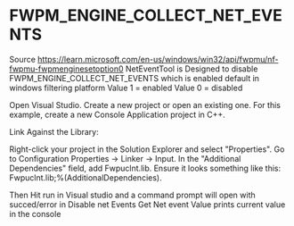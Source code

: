 # FWPM_ENGINE_COLLECT_NET_EVENTS
Source https://learn.microsoft.com/en-us/windows/win32/api/fwpmu/nf-fwpmu-fwpmenginesetoption0
NetEventTool is Designed to disable FWPM_ENGINE_COLLECT_NET_EVENTS which is enabled default in windows filtering platform
Value 1 = enabled
Value 0 = disabled


Open Visual Studio.
Create a new project or open an existing one. For this example, create a new Console Application project in C++.


Link Against the Library:

Right-click your project in the Solution Explorer and select "Properties".
Go to Configuration Properties -> Linker -> Input.
In the "Additional Dependencies" field, add Fwpuclnt.lib. Ensure it looks something like this: Fwpuclnt.lib;%(AdditionalDependencies).

Then Hit run in Visual studio and a command prompt will open with succed/error in Disable net Events 
Get Net event Value prints current value in the console
